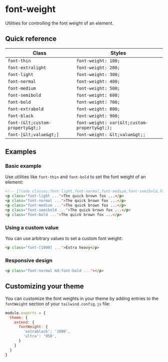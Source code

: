 # font-weight

Utilities for controlling the font weight of an element.

## Quick reference

| Class | Styles |
|---|---|
| `font-thin` | `font-weight: 100;` |
| `font-extralight` | `font-weight: 200;` |
| `font-light` | `font-weight: 300;` |
| `font-normal` | `font-weight: 400;` |
| `font-medium` | `font-weight: 500;` |
| `font-semibold` | `font-weight: 600;` |
| `font-bold` | `font-weight: 700;` |
| `font-extrabold` | `font-weight: 800;` |
| `font-black` | `font-weight: 900;` |
| `font-(&lt;custom-property&gt;)` | `font-weight: var(&lt;custom-property&gt;);` |
| `font-[&lt;value&gt;]` | `font-weight: &lt;value&gt;;` |



## Examples

### Basic example

Use utilities like `font-thin` and `font-bold` to set the font weight of an element:

```html
<!-- [!code classes:font-light,font-normal,font-medium,font-semibold,font-bold] -->
<p class="font-light ...">The quick brown fox ...</p>
<p class="font-normal ...">The quick brown fox ...</p>
<p class="font-medium ...">The quick brown fox ...</p>
<p class="font-semibold ...">The quick brown fox ...</p>
<p class="font-bold ...">The quick brown fox ...</p>
```

### Using a custom value

You can use arbitrary values to set a custom font weight:

```html
<p class="font-[1000] ...">Extra heavy</p>
```

### Responsive design

```html
<p class="font-normal md:font-bold ..."></p>
```

## Customizing your theme

You can customize the font weights in your theme by adding entries to the `fontWeight` section of your `tailwind.config.js` file:

```js
module.exports = {
  theme: {
    extend: {
      fontWeight: {
        'extrablack': '1000',
        'ultra': '950',
      }
    }
  }
}
```
